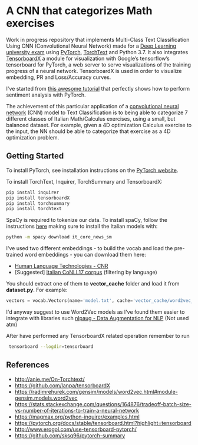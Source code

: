 # A CNN that categorizes Math exercises
Work in progress repository that implements Multi-Class Text Classification Using CNN (Convolutional Neural Network) made for a [Deep Learning university exam](http://www.unife.it/ing/lm.infoauto/deep-learning/scheda-insegnamento-1/en) using [PyTorch](https://github.com/pytorch/pytorch), [TorchText](https://github.com/pytorch/text) and Python 3.7.
It also integrates [TensorboardX](https://github.com/lanpa/tensorboardX) a module for visualization with Google’s tensorflow’s tensorboard for PyTorch, a web server to serve visualizations of the training progress of a neural network. 
TensorboardX is used in order to visualize embedding, PR and Loss/Accuracy curves. 

I've started from [this awesome tutorial](https://github.com/bentrevett/pytorch-sentiment-analysis) that perfectly shows how to perform sentiment analysis with PyTorch.

The achievement of this particular application of a [convolutional neural network](https://arxiv.org/abs/1408.5882) (CNN) model to Text Classification is to being able to categorize 7 different classes of Italian Math/Calculus exercises, using a small, but balanced dataset.
For example, given a 4D optimization Calculus exercise to the input, the NN should be able to categorize that exercise as a 4D optimization problem.




## Getting Started

To install PyTorch, see installation instructions on the [PyTorch website](pytorch.org).

To install TorchText, Inquirer, TorchSummary and TensorboardX:

``` bash
pip install inquirer
pip install tensorboardX
pip install torchsummary
pip install torchtext
```

 SpaCy is required to tokenize our data. To install spaCy, follow the instructions [here](https://spacy.io/usage/) making sure to install the Italian models with:

``` bash
python -m spacy download it_core_news_sm
```

I've used two different embeddings - to build the vocab and load the pre-trained word embeddings - you can download them here:
- [Human Language Technologies - CNR](http://hlt.isti.cnr.it/wordembeddings/)
- [Suggested] [Italian CoNLL17 corpus](http://vectors.nlpl.eu/repository/) (filtering by language) 

You should extract one of them to **vector_cache** folder and load it from **dataset.py**.
For example:
```python
vectors = vocab.Vectors(name='model.txt', cache='vector_cache/word2vec_CoNLL17')
```

I'd anyway suggest to use Word2Vec models as I've found them easier to integrate with libraries such [nlpaug - Data Augmentation for NLP](https://github.com/makcedward/nlpaug) (Not used atm)

After have performed any TensorboardX related operation remember to run 
``` bash
 tensorboard --logdir=tensorboard    
```

## References

- http://anie.me/On-Torchtext/
- https://github.com/lanpa/tensorboardX
- https://radimrehurek.com/gensim/models/word2vec.html#module-gensim.models.word2vec
- https://stats.stackexchange.com/questions/164876/tradeoff-batch-size-vs-number-of-iterations-to-train-a-neural-network
- https://magmax.org/python-inquirer/examples.html
- https://pytorch.org/docs/stable/tensorboard.html?highlight=tensorboard
- http://www.erogol.com/use-tensorboard-pytorch/
- https://github.com/sksq96/pytorch-summary

